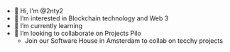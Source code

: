 - 👋 Hi, I’m @2nty2
- 👀 I’m interested in Blockchain technology and Web 3
- 🌱 I’m currently learning
- 💞️ I’m looking to collaborate on Projects Pilo
  - Join our Software House in Amsterdam to collab on tecchy projects
